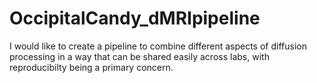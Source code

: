 # OccipitalCandy_dMRIpipeline
I would like to create a pipeline to combine different aspects of diffusion processing in a way that can be shared easily across labs, with reproducibilty being a primary concern.
